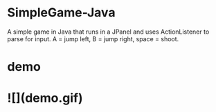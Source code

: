 # SimpleGame-Java
A simple game in Java that runs in a JPanel and uses ActionListener to parse for input.
A = jump left, B = jump right, space = shoot.  

<h1> demo <h1>
![](demo.gif)
